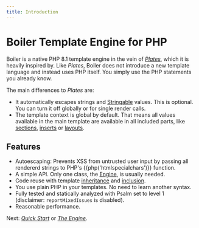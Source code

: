 ```yaml
---
title: Introduction
---
```

Boiler Template Engine for PHP
==============================

Boiler is a native PHP 8.1 template engine in the vein of *[Plates](https://platesphp.com/)*,
which it is heavily inspired by. Like *Plates*, Boiler does not introduce a new template 
language and instead uses PHP itself. You simply use the PHP statements you already know.

The main differences to *Plates* are:

* It automatically escapes strings and [Stringable](https://www.php.net/manual/en/class.stringable.php) values. This is optional. You can turn it off globally or for single render calls.
* The template context is global by default. That means all values available in the main template are 
  available in all included parts, like [sections](sections.md), [inserts](inserts.md) or
  [layouts](layouts.md).

## Features

* Autoescaping: Prevents XSS from untrusted user input by passing all rendererd strings
  to PHP's {{php('htmlspecialchars')}} function.
* A simple API. Only one class, the [Engine](engine.md), is usually needed.
* Code reuse with template [inheritance](layouts.md) and [inclusion](inserts.md).
* You use plain PHP in your templates. No need to learn another syntax.
* Fully tested and statically analyzed with Psalm set to level 1  
  (disclaimer: `reportMixedIssues` is disabled).
* Reasonable performance.

Next: [*Quick Start*](quickstart.md) or [*The Engine*](engine.md).

